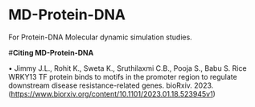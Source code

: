 # MD-Protein-DNA
For Protein-DNA Molecular dynamic simulation studies. 

#**Citing MD-Protein-DNA**

•	Jimmy J.L., Rohit K., Sweta K., Sruthilaxmi C.B., Pooja S., Babu S. Rice WRKY13 TF protein binds to motifs in the promoter region to regulate downstream disease resistance-related genes.  bioRxiv. 2023.(https://www.biorxiv.org/content/10.1101/2023.01.18.523945v1)

